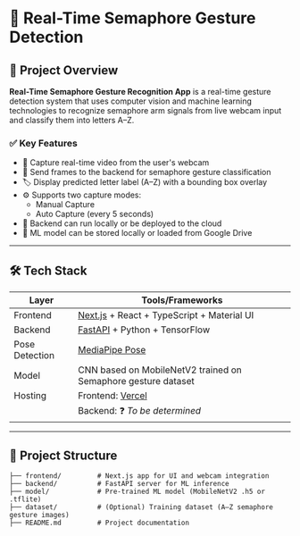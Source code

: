 # 🧠 Real-Time Semaphore Gesture Detection

## 📌 Project Overview

**Real-Time Semaphore Gesture Recognition App** is a real-time gesture detection system that uses computer vision and machine learning technologies to recognize semaphore arm signals from live webcam input and classify them into letters A–Z.

### ✅ Key Features

- 📸 Capture real-time video from the user's webcam
- 🧠 Send frames to the backend for semaphore gesture classification
- 🏷️ Display predicted letter label (A–Z) with a bounding box overlay
- ⚙️ Supports two capture modes:
  - Manual Capture
  - Auto Capture (every 5 seconds)
- 🧳 Backend can run locally or be deployed to the cloud
- 💾 ML model can be stored locally or loaded from Google Drive

---

## 🛠️ Tech Stack

| Layer         | Tools/Frameworks                                        |
|---------------|---------------------------------------------------------|
| Frontend      | [Next.js](https://nextjs.org/) + React + TypeScript + Material UI |
| Backend       | [FastAPI](https://fastapi.tiangolo.com/) + Python + TensorFlow |
| Pose Detection| [MediaPipe Pose](https://developers.google.com/mediapipe/solutions/pose) |
| Model         | CNN based on MobileNetV2 trained on Semaphore gesture dataset |
| Hosting       | Frontend: [Vercel](https://vercel.com/)  |
|               | Backend: ❓ *To be determined*              |

---

## 📂 Project Structure

```text
├── frontend/         # Next.js app for UI and webcam integration
├── backend/          # FastAPI server for ML inference
├── model/            # Pre-trained ML model (MobileNetV2 .h5 or .tflite)
├── dataset/          # (Optional) Training dataset (A–Z semaphore gesture images)
├── README.md         # Project documentation
